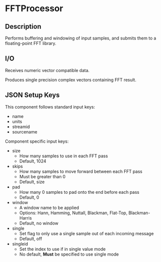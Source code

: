 # FFTProcessor

## Description

Performs buffering and windowing of input samples, and submits them to a floating-point FFT library. 

## I/O

Receives numeric vector compatible data.

Produces single precision complex vectors containing FFT result.

## JSON Setup Keys

This component follows standard input keys:
- name
- units
- streamid
- sourcename

Component specific input keys:
- size
	- How many samples to use in each FFT pass
	- Default, 1024
- skips
	- How many samples to move forward between each FFT pass
	- Must be greater than 0
	- Default, size
- pad
	- How many 0 samples to pad onto the end before each pass
	- Default, 0
- window
	- A window name to be applied
	- Options: Hann, Hamming, Nuttall, Blackman, Flat-Top, Blackman-Harris
	- Default, no window
- single
	- Set flag to only use a single sample out of each incoming message
	- Default, off
- singleid
	- Set the index to use if in single value mode
	- No default, **Must** be specified to use single mode



